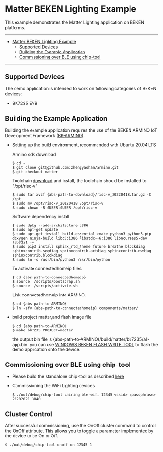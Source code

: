 # Matter BEKEN Lighting Example

This example demonstrates the Matter Lighting application on BEKEN platforms.

---

-   [Matter BEKEN Lighting Example](#matter-beken-lighting-example)
    -   [Supported Devices](#supported-devices)
    -   [Building the Example Application](#building-the-example-application)
    -   [Commissioning over BLE using chip-tool](#commissioning-over-ble-using-chip-tool)

---

## Supported Devices

The demo application is intended to work on following categories of BEKEN
devices:

-   BK7235 EVB

## Building the Example Application

Building the example application requires the use of the BEKEN ARMINO IoT
Development Framework ([BK-ARMINO](https://github.com/zhengyaohan/armino)).

-   Setting up the build environment, recommended with Ubuntu 20.04 LTS

    Armino sdk download

        $ cd ~
        $ git clone git@github.com:zhengyaohan/armino.git
        $ git checkout matter

    Toolchain
    [download](http://dl.bekencorp.com/tools/toolchain/risc-v_20220418.tar.gz)
    and install, the toolchain should be installed to "/opt/risc-v"

        $ sudo tar xvzf {abs-path-to-download}/risc-v_20220418.tar.gz -C /opt
        $ sudo mv /opt/risc-v_20220418 /opt/risc-v
        $ sudo chown -R $USER:$USER /opt/risc-v


    Software dependency install

        $ sudo dpkg --add-architecture i386
        $ sudo apt-get update
        $ sudo apt-get install build-essential cmake python3 python3-pip doxygen ninja-build libc6:i386 libstdc++6:i386 libncurses5-dev lib32z1 -y
        $ sudo pip3 install sphinx_rtd_theme future breathe blockdiag sphinxcontrib-seqdiag sphinxcontrib-actdiag sphinxcontrib-nwdiag sphinxcontrib.blockdiag
        $ sudo ln -s /usr/bin/python3 /usr/bin/python

    To activate connectedhomeip files.

        $ cd {abs-path-to-connectedhomeip}
        $ source ./scripts/bootstrap.sh
        $ source ./scripts/activate.sh

    Link connectedhomeip into ARMINO.

        $ cd {abs-path-to-ARMINO}
        $ ln -sfv {abs-path-to-connectedhomeip} components/matter/

-   build project matter,and flash image file

        $ cd {abs-path-to-ARMINO}
        $ make bk7235 PROJECT=matter

    the output bin file is {abs-path-to-ARMINO}/build/matter/bk7235/all-app.bin.
    you can use
    [WINDOWS BEKEN FLASH WRITE TOOL](http://dl.bekencorp.com:8192/tools/flash/BEKEN_WRITER_EN_V2.6.28_20220326.zip)
    to flash the demo application onto the device.

## Commissioning over BLE using chip-tool

-   Please build the standalone chip-tool as described [here](../../chip-tool)
-   Commissioning the WiFi Lighting devices

        $ ./out/debug/chip-tool pairing ble-wifi 12345 <ssid> <passphrase> 20202021 3840

## Cluster Control

After successful commissioning, use the OnOff cluster command to control the
OnOff attribute. This allows you to toggle a parameter implemented by the device
to be On or Off.

    $ ./out/debug/chip-tool onoff on 12345 1
